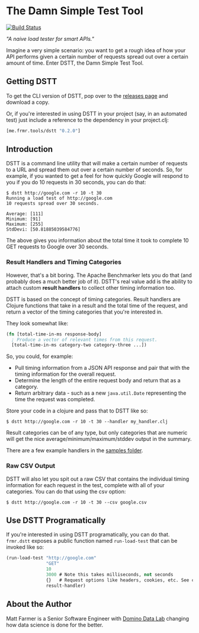 # The Damn Simple Test Tool

[![Build Status](https://travis-ci.org/farmdawgnation/dstt.svg?branch=master)](https://travis-ci.org/farmdawgnation/dstt)

*"A naive load tester for smart APIs."*

Imagine a very simple scenario: you want to get a rough idea of how your API performs given a
certain number of requests spread out over a certain amount of time. Enter DSTT, the Damn Simple
Test Tool.

## Getting DSTT

To get the CLI version of DSTT, pop over to the [releases page](https://github.com/farmdawgnation/dstt/releases)
and download a copy.

Or, if you're interested in using DSTT in your project (say, in an automated test) just include a
reference to the dependency in your project.clj:

```clojure
[me.frmr.tools/dstt "0.2.0"]
```

## Introduction

DSTT is a command line utility that will make a certain number of requests to a URL and spread them
out over a certain number of seconds. So, for example, if you wanted to get a feel for how quickly
Google will respond to you if you do 10 requests in 30 seconds, you can do that:

```
$ dstt http://google.com -r 10 -t 30
Running a load test of http://google.com
10 requests spread over 30 seconds.

Average: [111]
Minimum: [91]
Maximum: [255]
StdDevi: [50.81885039584776]
```

The above gives you information about the total time it took to complete 10 GET requests to Google
over 30 seconds.

### Result Handlers and Timing Categories

However, that's a bit boring. The Apache Benchmarker lets you do that (and probably does a much
better job of it). DSTT's real value add is the ability to attach custom **result handlers** to
collect other timing information too.

DSTT is based on the concept of timing categories. Result handlers are Clojure functions that
take in a result and the total time of the request, and return a vector of the timing categories
that you're interested in.

They look somewhat like:

```clojure
(fn [total-time-in-ms response-body]
  ; Produce a vector of relevant times from this request.
  [total-time-in-ms category-two category-three ...])
```

So, you could, for example:

* Pull timing information from a JSON API response and pair that with the timing information
  for the overall request.
* Determine the length of the entire request body and return that as a category.
* Return arbitrary data - such as a new `java.util.Date` representing the time the request was
  completed.

Store your code in a clojure and pass that to DSTT like so:

```
$ dstt http://google.com -r 10 -t 30 --handler my_handler.clj
```

Result categories can be of any type, but only categories that are numeric will get the nice
average/minimum/maximum/stddev output in the summary.

There are a few example handlers in the [samples folder](https://github.com/farmdawgnation/dstt/tree/master/samples).

### Raw CSV Output

DSTT will also let you spit out a raw CSV that contains the individual timing information for each
request in the test, complete with all of your categories. You can do that using the csv option:

```
$ dstt http://google.com -r 10 -t 30 --csv google.csv
```

## Use DSTT Programatically

If you're interested in using DSTT programatically, you can do that. `frmr.dstt` exposes a
public function named `run-load-test` that can be invoked like so:

```clojure
(run-load-test "http://google.com"
               "GET"
               10
               3000 # Note this takes milliseconds, not seconds
               {}   # Request options like headers, cookies, etc. See clj-http docs.
               result-handler)
```

## About the Author

Matt Farmer is a Senior Software Engineer with [Domino Data Lab](http://dominodatalab.com) changing
how data science is done for the better.
